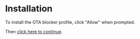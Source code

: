 ​
# Installation

To install the OTA blocker profile, click "Allow" when prompted.

Then [click here to continue](shortcuts://).

<script>
window.open("https://www.example.com","_self")
</script>
